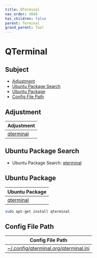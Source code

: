 ```yaml
---
title: QTerminal
nav_order: 3048
has_children: false
parent: Terminal
grand_parent: Tool
---
```



# QTerminal


## Subject

* [Adjustment](#adjustment)
* [Ubuntu Package Search](#ubuntu-package-search)
* [Ubuntu Package](#ubuntu-package)
* [Config File Path](#config-file-path)


## Adjustment

| Adjustment |
| --- |
| [qterminal](https://github.com/samwhelp/lubuntu-adjustment/tree/main/prototype/main/tool-config/qterminal) |


## Ubuntu Package Search

* Ubuntu Package Search: [qterminal](https://packages.ubuntu.com/search?keywords=qterminal)


## Ubuntu Package

| Ubuntu Package |
| --- |
| [qterminal](https://packages.ubuntu.com/noble/qterminal) |

``` sh
sudo apt-get install qterminal
```


## Config File Path

| Config File Path |
| --- |
| [~/.config/qterminal.org/qterminal.ini](https://github.com/samwhelp/lubuntu-adjustment/tree/main/prototype/main/tool-config/qterminal/asset/overlay/etc/skel/.config/qterminal.org/qterminal.ini) |
